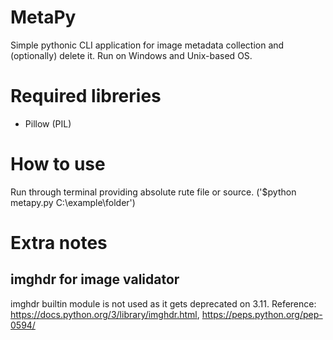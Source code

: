 # MetaPy
Simple pythonic CLI application for image metadata collection and (optionally) delete it.
Run on Windows and Unix-based OS.

# Required libreries
* Pillow (PIL)

# How to use
Run through terminal providing absolute rute file or source.
('$python metapy.py C:\example\folder')

# Extra notes
## imghdr for image validator
imghdr builtin module is not used as it gets deprecated on 3.11.
Reference: https://docs.python.org/3/library/imghdr.html, https://peps.python.org/pep-0594/
